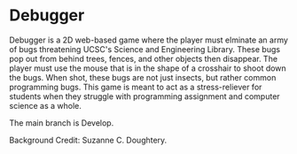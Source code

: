 # Debugger
Debugger is a 2D web-based game where the player must elminate an army of bugs threatening UCSC's Science and Engineering Library. These bugs pop out from behind trees, fences, and other objects then disappear. The player must use the mouse that is in the shape of a crosshair to shoot down the bugs. When shot, these bugs are not just insects, but rather common programming bugs. This game is meant to act as a stress-reliever for students when they struggle with programming assignment and computer science as a whole.

The main branch is Develop.

Background Credit: Suzanne C. Doughtery.
